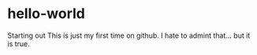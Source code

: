 # hello-world
Starting out
This is just my first time on github.
I hate to admint that...  but it is true.
